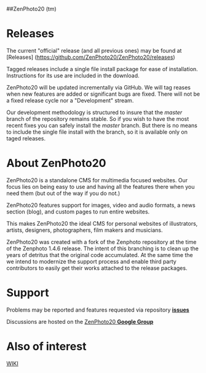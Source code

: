 ##ZenPhoto20 (tm)

# Releases

The current "official" release (and all previous ones) may be found at [Releases] (https://github.com/ZenPhoto20/ZenPhoto20/releases)

Tagged releases include a single file install package for ease of installation. Instructions for its use are included in the download. 

ZenPhoto20 will be updated incrementally via GitHub. We will tag reases when new features are added or significant bugs are fixed. There will not be a fixed release cycle nor a "Development" stream.

Our development methodology is structured to insure that the _master_ branch of the repository remains stable. So if you wish to have the most recent fixes you can safely install the _master_ branch. But there is no means to include the single file install with the branch, so it is available only on taged releases.


# About ZenPhoto20

ZenPhoto20 is a standalone CMS for multimedia focused websites. Our focus lies on being easy to use and having all the features there when you need them (but out of the way if you do not.)

ZenPhoto20 features support for images, video and audio formats, a news section (blog), and custom pages to run entire websites.

This makes ZenPhoto20 the ideal CMS for personal websites of illustrators, artists, designers, photographers, film makers and musicians.


ZenPhoto20 was created with a fork of the Zenphoto repository at the time of the Zenphoto 1.4.6 release.
The intent of this branching is to clean up the years of detritus that the original code accumulated. At the same time
the we intend to modernize the support process and enable third party contributors to easily get their works attached to the release packages.

# Support

Problems may be reported and features requested via repository [__issues__](https://github.com/ZenPhoto20/ZenPhoto20/issues)

Discussions are hosted on the [ZenPhoto20 __Google Group__](https://groups.google.com/forum/#!forum/zenphoto20)

# Also of interest
[WIKI](https://github.com/ZenPhoto20/ZenPhoto20/wiki)